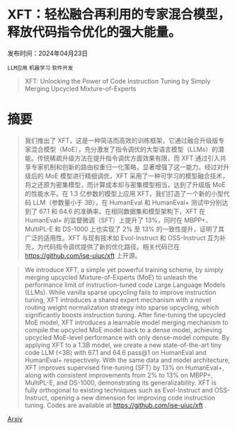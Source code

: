 # XFT：轻松融合再利用的专家混合模型，释放代码指令优化的强大能量。

发布时间：2024年04月23日

`LLM应用` `机器学习` `软件开发`

> XFT: Unlocking the Power of Code Instruction Tuning by Simply Merging Upcycled Mixture-of-Experts

# 摘要

> 我们推出了 XFT，这是一种简洁而高效的训练框架，它通过融合升级版专家混合模型（MoE），充分激发了指令调优的大型语言模型（LLMs）的潜能。传统稀疏升级方法在提升指令调优方面效果有限，而 XFT 通过引入共享专家机制和创新的路由权重归一化策略，显著增强了这一能力。经过对升级后的 MoE 模型进行精细调优，XFT 采用了一种可学习的模型融合技术，将之还原为密集模型，而计算成本却与密集模型相当，达到了升级版 MoE 的性能水平。在 1.3 亿参数的模型上应用 XFT，我们打造了一个新的小型代码 LLM（参数量小于 3B），在 HumanEval 和 HumanEval+ 测试中分别达到了 67.1 和 64.6 的准确率。在相同数据集和模型架构下，XFT 在 HumanEval+ 的监督微调（SFT）上提升了 13%，同时在 MBPP+、MultiPL-E 和 DS-1000 上也实现了 2% 至 13% 的一致性提升，证明了其广泛的适用性。XFT 与现有技术如 Evol-Instruct 和 OSS-Instruct 互为补充，为代码指令调优提供了新的优化路径。相关代码已在 https://github.com/ise-uiuc/xft 上开源。

> We introduce XFT, a simple yet powerful training scheme, by simply merging upcycled Mixture-of-Experts (MoE) to unleash the performance limit of instruction-tuned code Large Language Models (LLMs). While vanilla sparse upcycling fails to improve instruction tuning, XFT introduces a shared expert mechanism with a novel routing weight normalization strategy into sparse upcycling, which significantly boosts instruction tuning. After fine-tuning the upcycled MoE model, XFT introduces a learnable model merging mechanism to compile the upcycled MoE model back to a dense model, achieving upcycled MoE-level performance with only dense-model compute. By applying XFT to a 1.3B model, we create a new state-of-the-art tiny code LLM (<3B) with 67.1 and 64.6 pass@1 on HumanEval and HumanEval+ respectively. With the same data and model architecture, XFT improves supervised fine-tuning (SFT) by 13% on HumanEval+, along with consistent improvements from 2% to 13% on MBPP+, MultiPL-E, and DS-1000, demonstrating its generalizability. XFT is fully orthogonal to existing techniques such as Evol-Instruct and OSS-Instruct, opening a new dimension for improving code instruction tuning. Codes are available at https://github.com/ise-uiuc/xft .

[Arxiv](https://arxiv.org/abs/2404.15247)